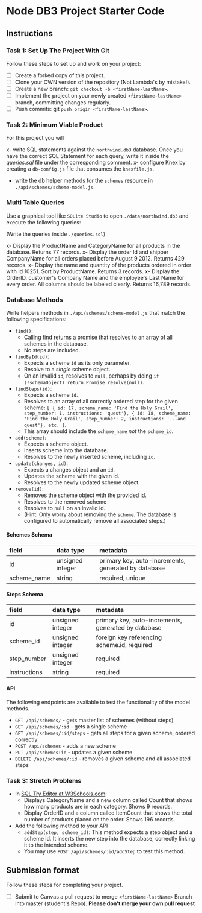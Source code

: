 # Node DB3 Project Starter Code

## Instructions

### Task 1: Set Up The Project With Git

Follow these steps to set up and work on your project:

- [ ] Create a forked copy of this project.
- [ ] Clone your OWN version of the repository (Not Lambda's by mistake!).
- [ ] Create a new branch: `git checkout -b <firstName-lastName>`.
- [ ] Implement the project on your newly created `<firstName-lastName>` branch, committing changes regularly.
- [ ] Push commits: git `push origin <firstName-lastName>`.

### Task 2: Minimum Viable Product

For this project you will

x- write SQL statements against the `northwind.db3` database. Once you have the correct SQL Statement for each query, write it inside the _queries.sql_ file under the corresponding comment.
x- configure Knex by creating a `db-config.js` file that consumes the `knexfile.js`.
- write the db helper methods for the `schemes` resource in `./api/schemes/scheme-model.js`.

### Multi Table Queries

Use a graphical tool like `SQLite Studio` to open `./data/northwind.db3` and execute the following queries:

(Write the queries inside `./queries.sql`)

x- Display the ProductName and CategoryName for all products in the database. Returns 77 records.
x- Display the order Id and shipper CompanyName for all orders placed before August 9 2012. Returns 429 records.
x- Display the name and quantity of the products ordered in order with Id 10251. Sort by ProductName. Returns 3 records.
x- Display the OrderID, customer's Company Name and the employee's Last Name for every order. All columns should be labeled clearly. Returns 16,789 records.

### Database Methods

Write helpers methods in `./api/schemes/scheme-model.js` that match the following specifications:

- `find()`:
  - Calling find returns a promise that resolves to an array of all schemes in the database.
  - No steps are included.
- `findById(id)`:
  - Expects a scheme `id` as its only parameter.
  - Resolve to a _single_ scheme object.
  - On an invalid `id`, resolves to `null`, perhaps by doing `if (!schemaObject) return Promise.resolve(null)`.
- `findSteps(id)`:
  - Expects a scheme `id`.
  - Resolves to an array of all correctly ordered step for the given scheme: `[ { id: 17, scheme_name: 'Find the Holy Grail', step_number: 1, instructions: 'quest'}, { id: 18, scheme_name: 'Find the Holy Grail', step_number: 2, instructions: '...and quest'}, etc. ]`.
  - This array should include the `scheme_name` _not_ the `scheme_id`.
- `add(scheme)`:
  - Expects a scheme object.
  - Inserts scheme into the database.
  - Resolves to the newly inserted scheme, including `id`.
- `update(changes, id)`:
  - Expects a changes object and an `id`.
  - Updates the scheme with the given id.
  - Resolves to the newly updated scheme object.
- `remove(id)`:
  - Removes the scheme object with the provided id.
  - Resolves to the removed scheme
  - Resolves to `null` on an invalid id.
  - (Hint: Only worry about removing the `scheme`. The database is configured to automatically remove all associated steps.)

#### Schemes Schema

| field       | data type        | metadata                                            |
| :---------- | :--------------- | :-------------------------------------------------- |
| id          | unsigned integer | primary key, auto-increments, generated by database |
| scheme_name | string           | required, unique                                    |

#### Steps Schema

| field        | data type        | metadata                                            |
| :----------- | :--------------- | :-------------------------------------------------- |
| id           | unsigned integer | primary key, auto-increments, generated by database |
| scheme_id    | unsigned integer | foreign key referencing scheme.id, required         |
| step_number  | unsigned integer | required                                            |
| instructions | string           | required                                            |

#### API

The following endpoints are available to test the functionality of the model methods.

- `GET /api/schemes/` - gets master list of schemes (without steps)
- `GET /api/schemes/:id` - gets a single scheme
- `GET /api/schemes/:id/steps` - gets all steps for a given scheme, ordered correctly
- `POST /api/schemes` - adds a new scheme
- `PUT /api/schemes:id` - updates a given scheme
- `DELETE /api/schemes/:id` - removes a given scheme and all associated steps

### Task 3: Stretch Problems

- In [SQL Try Editor at W3Schools.com](https://www.w3schools.com/Sql/tryit.asp?filename=trysql_select_top):
  - Displays CategoryName and a new column called Count that shows how many products are in each category. Shows 9 records.
  - Display OrderID and a column called ItemCount that shows the total number of products placed on the order. Shows 196 records.
- Add the following method to your API
  - `addStep(step, scheme_id)`: This method expects a step object and a scheme id. It inserts the new step into the database, correctly linking it to the intended scheme.
  - You may use `POST /api/schemes/:id/addStep` to test this method.

## Submission format

Follow these steps for completing your project.

- [ ] Submit to Canvas a pull request to merge `<firstName-lastName>` Branch into master (student's Repo). **Please don't merge your own pull request**
